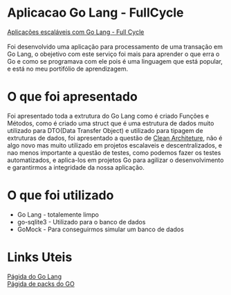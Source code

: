 # Aplicacao Go Lang - FullCycle
[Aplicações escaláveis com Go Lang - Full Cycle](https://www.youtube.com/watch?v=nTmZlzwTErM)<br>
<br>
Foi desenvolvido uma aplicação para processamento de uma transação em Go Lang, o obejetivo com este serviço foi mais para aprender o que erra o Go e como se programava com ele pois é uma linguagem que está popular, e está no meu portifólio de aprendizagem.
<br>

# O que foi apresentado
Foi apresentado toda a extrutura do Go Lang como é criado Funções e Métodos, como é criado uma struct que é uma estrutura de dados muito utilizado para DTO(Data Transfer Object) e utilizado para tipagem de extruturas de dados, foi apresentado a questão de [Clean Architeture](https://blog.cleancoder.com/uncle-bob/images/2012-08-13-the-clean-architecture/CleanArchitecture.jpg), não é algo novo mas muito utilizado em projetos escalaveis e descentralizados, e nao menos importante a questão de testes, como podemos fazer os testes automatizados, e aplica-los em projetos Go para agilizar o desenvolvimento e garantirmos a integridade da nossa aplicação.

# O que foi utilizado
 - Go Lang - totalemente limpo
 - go-sqlite3 - Utilizado para o banco de dados
 - GoMock - Para conseguirmos simular um banco de dados
 
# Links Uteis
[Págida do Go Lang](https://go.dev/)<br>
[Págida de packs do GO](https://pkg.go.dev/)<br>


